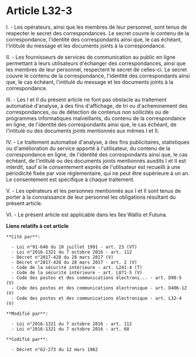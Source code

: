 # Article L32-3

I. - Les opérateurs, ainsi que les membres de leur personnel, sont tenus de respecter le secret des correspondances. Le
secret couvre le contenu de la correspondance, l'identité des correspondants ainsi que, le cas échéant, l'intitulé du message
et les documents joints à la correspondance.

II. - Les fournisseurs de services de communication au public en ligne permettant à leurs utilisateurs d'échanger des
correspondances, ainsi que les membres de leur personnel, respectent le secret de celles-ci. Le secret couvre le contenu de
la correspondance, l'identité des correspondants ainsi que, le cas échéant, l'intitulé du message et les documents joints à
la correspondance.

III. - Les I et II du présent article ne font pas obstacle au traitement automatisé d'analyse, à des fins d'affichage, de tri
ou d'acheminement des correspondances, ou de détection de contenus non sollicités ou de programmes informatiques
malveillants, du contenu de la correspondance en ligne, de l'identité des correspondants ainsi que, le cas échéant, de
l'intitulé ou des documents joints mentionnés aux mêmes I et II.

IV. - Le traitement automatisé d'analyse, à des fins publicitaires, statistiques ou d'amélioration du service apporté à
l'utilisateur, du contenu de la correspondance en ligne, de l'identité des correspondants ainsi que, le cas échéant, de
l'intitulé ou des documents joints mentionnés auxdits I et II est interdit, sauf si le consentement exprès de l'utilisateur
est recueilli à une périodicité fixée par voie réglementaire, qui ne peut être supérieure à un an. Le consentement est
spécifique à chaque traitement.

V. - Les opérateurs et les personnes mentionnés aux I et II sont tenus de porter à la connaissance de leur personnel les
obligations résultant du présent article.

VI. - Le présent article est applicable dans les îles Wallis et Futuna.

**Liens relatifs à cet article**

	**Cité par**:

	  - Loi n°91-646 du 10 juillet 1991 - art. 23 (VT)
	  - Loi n°2016-1321 du 7 octobre 2016 - art. 112
	  - Décret n°2017-428 du 28 mars 2017 (V)
	  - Décret n°2017-428 du 28 mars 2017 - art. 2 (V)
	  - Code de la sécurité intérieure - art. L241-4 (T)
	  - Code de la sécurité intérieure - art. L871-5 (V)
	  - Code des postes et des communications électroni... - art. D98-5 (V)
	  - Code des postes et des communications électronique - art. D406-12 (V)
	  - Code des postes et des communications électronique - art. L32-4 (V)

	**Modifié par**:

	  - Loi n°2016-1321 du 7 octobre 2016 - art. 112
	  - Loi n°2016-1321 du 7 octobre 2016 - art. 68

	**Codifié par**:

	  - Décret n°62-273 du 12 mars 1962
